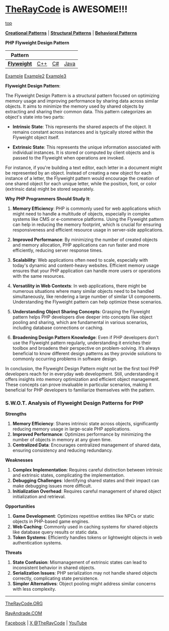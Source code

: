 # [TheRayCode](../../../README.md) is AWESOME!!!

[top](../README.md)

**[Creational Patterns](../README.md)** | **[Structural Patterns](../../Structural/README.md)** | **[Behavioral Patterns](../../Behavioral/README.md)**

**PHP Flyweight Design Pattern**

|Pattern|   |   |   |
|---|---|---|---|
| [**Flyweight**](README.md) | [C++](../../../CPP/Structural/Flyweight/README.md) | [C#](../../../CPP/Structural/Flyweight/README.md) | [Java](../../../Java/Structural/Flyweight/README.md) |

[Example](Example/README.md) [Example2](Example2/README.md) [Example3](Example3/README.md)

**Flyweight Design Pattern**:

The Flyweight Design Pattern is a structural pattern focused on optimizing memory usage and improving performance by sharing data across similar objects. It aims to minimize the memory used by shared objects by extracting and sharing their common data. This pattern categorizes an object's state into two parts:

- **Intrinsic State**: This represents the shared aspects of the object. It remains constant across instances and is typically stored within the Flyweight object itself.
  
- **Extrinsic State**: This represents the unique information associated with individual instances. It is stored or computed by client objects and is passed to the Flyweight when operations are invoked.

For instance, if you're building a text editor, each letter in a document might be represented by an object. Instead of creating a new object for each instance of a letter, the Flyweight pattern would encourage the creation of one shared object for each unique letter, while the position, font, or color (extrinsic data) might be stored separately.

**Why PHP Programmers Should Study It**:

1. **Memory Efficiency**: PHP is commonly used for web applications which might need to handle a multitude of objects, especially in complex systems like CMS or e-commerce platforms. Using the Flyweight pattern can help in reducing the memory footprint, which is crucial for ensuring responsiveness and efficient resource usage in server-side applications.

2. **Improved Performance**: By minimizing the number of created objects and memory allocation, PHP applications can run faster and more efficiently, reducing server response times.

3. **Scalability**: Web applications often need to scale, especially with today's dynamic and content-heavy websites. Efficient memory usage ensures that your PHP application can handle more users or operations with the same resources.

4. **Versatility in Web Contexts**: In web applications, there might be numerous situations where many similar objects need to be handled simultaneously, like rendering a large number of similar UI components. Understanding the Flyweight pattern can help optimize these scenarios.

5. **Understanding Object Sharing Concepts**: Grasping the Flyweight pattern helps PHP developers dive deeper into concepts like object pooling and sharing, which are fundamental in various scenarios, including database connections or caching.

6. **Broadening Design Pattern Knowledge**: Even if PHP developers don't use the Flyweight pattern regularly, understanding it enriches their toolbox and broadens their perspective on problem-solving. It’s always beneficial to know different design patterns as they provide solutions to commonly occurring problems in software design.

In conclusion, the Flyweight Design Pattern might not be the first tool PHP developers reach for in everyday web development. Still, understanding it offers insights into memory optimization and efficient object management. These concepts can prove invaluable in particular scenarios, making it beneficial for PHP developers to familiarize themselves with the pattern.

### **S.W.O.T. Analysis of Flyweight Design Patterns for PHP**

**Strengths**  
1. **Memory Efficiency**: Shares intrinsic state across objects, significantly reducing memory usage in large-scale PHP applications.  
2. **Improved Performance**: Optimizes performance by minimizing the number of objects in memory at any given time.  
3. **Centralized Data**: Encourages centralized management of shared data, ensuring consistency and reducing redundancy.

**Weaknesses**  
1. **Complex Implementation**: Requires careful distinction between intrinsic and extrinsic states, complicating the implementation.  
2. **Debugging Challenges**: Identifying shared states and their impact can make debugging issues more difficult.  
3. **Initialization Overhead**: Requires careful management of shared object initialization and retrieval.

**Opportunities**  
1. **Game Development**: Optimizes repetitive entities like NPCs or static objects in PHP-based game engines.  
2. **Web Caching**: Commonly used in caching systems for shared objects like database query results or static data.  
3. **Token Systems**: Efficiently handles tokens or lightweight objects in web authentication systems.

**Threats**  
1. **State Confusion**: Mismanagement of extrinsic states can lead to inconsistent behavior in shared objects.  
2. **Serialization Issues**: PHP serialization may not handle shared objects correctly, complicating state persistence.  
3. **Simpler Alternatives**: Object pooling might address similar concerns with less complexity.

---


[TheRayCode.ORG](https://www.TheRayCode.org)

[RayAndrade.COM](https://www.RayAndrade.com)

[Facebook](https://www.facebook.com/TheRayCode/) | [X @TheRayCode](https://www.x.com/TheRayCode/) | [YouTube](https://www.youtube.com/TheRayCode/)
